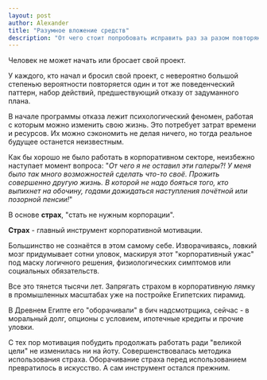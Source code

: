 ```yaml
---
layout: post
author: Alexander
title: "Разумное вложение средств" 
description: "От чего стоит попробовать исправить раз за разом повторяющийся паттерн"
---
```

Человек не может начать или бросает свой проект. 

У каждого, кто начал и бросил свой проект, с невероятно большой степенью вероятности повторяется один и тот же поведенческий паттерн, набор действий, предшествующий отказу от задуманного плана.

В начале программы отказа лежит психологический феномен, работая с которым можно изменить свою жизнь. Это потребует затрат времени и ресурсов. Их можно сэкономить не делая ничего, но тогда реальное будущее останется неизвестным.

Как бы хорошо не было работать в корпоративном секторе, неизбежно наступает момент вопроса: "_От чего я не оставил эти галеры?! У меня было так много возможностей сделать что-то своё. Прожить совершенно другую жизнь. В которой не надо бояться того, кто выпихнет на обочину, годами дожидаться наступления почётной или позорной пенсии!_"

В основе **страх**, "стать не нужным корпорации".

**Страх** - главный инструмент корпоративной мотивации.

Большинство не сознаётся в этом самому себе. Изворачиваясь, ловкий мозг придумывает сотни уловок, маскируя этот "корпоративный ужас" под маску логичного решения, физиологических симптомов или социальных обязательств.

Все это тянется тысячи лет. Запрягать страхом в корпоративную лямку в промышленных масштабах уже на постройке Египетских пирамид. 

В Древнем Египте его "оборачивали" в бич надсмотрщика, сейчас - в моральный долг, опционы с условием, ипотечные кредиты и прочие уловки. 

С тех пор мотивация побудить продолжать работать ради "великой цели" не изменилась ни на йоту. Совершенствовалась методика использования страха. Оборачивание страха перед использованием превратилось в искусство.  А сам инструмент остался прежним.